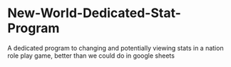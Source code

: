 # New-World-Dedicated-Stat-Program
A dedicated program to changing and potentially viewing stats in a nation role play game, better than we could do in google sheets

